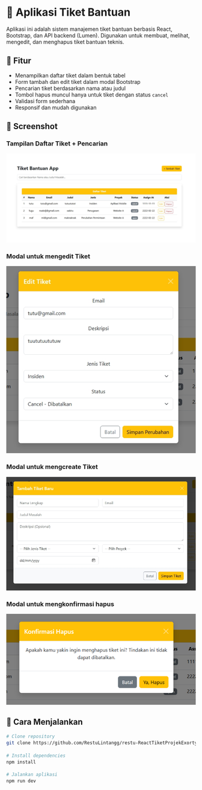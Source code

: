 # 🎫 Aplikasi Tiket Bantuan

Aplikasi ini adalah sistem manajemen tiket bantuan berbasis React, Bootstrap, dan API backend (Lumen). Digunakan untuk membuat, melihat, mengedit, dan menghapus tiket bantuan teknis.

## 📌 Fitur

- Menampilkan daftar tiket dalam bentuk tabel
- Form tambah dan edit tiket dalam modal Bootstrap
- Pencarian tiket berdasarkan nama atau judul
- Tombol hapus muncul hanya untuk tiket dengan status `cancel`
- Validasi form sederhana
- Responsif dan mudah digunakan

## 📸 Screenshot

### Tampilan Daftar Tiket + Pencarian
![Tampilan 1](screenshot/Dokumentasi1.jpeg)

### Modal untuk mengedit Tiket
![Tampilan 2](screenshot/Dokumentasi2.jpeg)

### Modal untuk mengcreate Tiket
![Tampilan 3](screenshot/Dokumentasi3.jpeg)

### Modal untuk mengkonfirmasi hapus
![Tampilan 4](screenshot/Dokumentasi4.jpeg)


## 🚀 Cara Menjalankan

```bash
# Clone repository
git clone https://github.com/RestuLintangg/restu-ReactTiketProjekExorty.git

# Install dependencies
npm install

# Jalankan aplikasi
npm run dev
